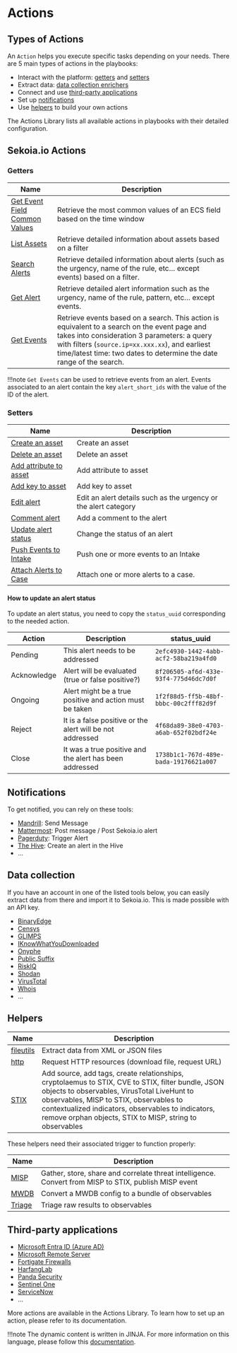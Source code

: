 # Actions

## Types of Actions

An `Action` helps you execute specific tasks depending on your needs. There are 5 main types of actions in the playbooks:

- Interact with the platform: [getters](#getters) and [setters](#setters)
- Extract data: [data collection enrichers](#data-collection)
- Connect and use [third-party applications](#third-party-applications)
- Set up [notifications](#notifications)
- Use [helpers](#Helpers) to build your own actions

The Actions Library lists all available actions in playbooks with their detailed configuration.

## Sekoia.io Actions

### Getters

| Name | Description |
| --- | --- |
| [Get Event Field Common Values](/integration/action_library/generic/sekoia-io/#get-event-field-common-values) | Retrieve the most common values of an ECS field based on the time window |
| [List Assets](/integration/action_library/generic/sekoia-io/#list-assets) | Retrieve detailed information about assets based on a filter |
| [Search Alerts](/integration/action_library/generic/sekoia-io/#search-alerts) | Retrieve detailed information about alerts (such as the urgency, name of the rule, etc… except events) based on a filter. |
| [Get Alert](/integration/action_library/generic/sekoia-io/#get-alert) | Retrieve detailed alert information such as the urgency, name of the rule, pattern, etc… except events. |
| [Get Events](/integration/action_library/generic/sekoia-io/#get-events) | Retrieve events based on a search. This action is equivalent to a search on the event page and takes into consideration 3 parameters: a query with filters (`source.ip=xx.xxx.xx`), and earliest time/latest time: two dates to determine the date range of the search. |

!!!note
	`Get Events` can be used to retrieve events from an alert. Events associated to an alert contain the key `alert_short_ids` with the value of the ID of the alert.

### Setters

| Name | Description |
| --- | --- |
| [Create an asset](/integration/action_library/generic/sekoia-io/#create-asset) | Create an asset |
| [Delete an asset](/integration/action_library/generic/sekoia-io/#delete-an-asset) | Delete an asset |
| [Add attribute to asset](/integration/action_library/generic/sekoia-io/#add-attribute-to-asset) | Add attribute to asset |
| [Add key to asset](/integration/action_library/generic/sekoia-io/#add-key-to-asset) | Add key to asset |
| [Edit alert](/integration/action_library/generic/sekoia-io/#edit-alert) | Edit an alert details such as the urgency or the alert category |
| [Comment alert](/integration/action_library/generic/sekoia-io/#comment-alert) | Add a comment to the alert |
| [Update alert status](/integration/action_library/generic/sekoia-io/#update-alert-status) | Change the status of an alert |
| [Push Events to Intake](/integration/action_library/generic/sekoia-io/#push-events-to-intake) | Push one or more events to an Intake |
| [Attach Alerts to Case](/integration/action_library/generic/sekoia-io/#attach-alerts-to-case) | Attach one or more alerts to a case. |


#### How to update an alert status

To update an alert status, you need to copy the `status_uuid` corresponding to the needed action.

| Action | Description | status_uuid |
| --- | --- | --- |
| Pending | This alert needs to be addressed | `2efc4930-1442-4abb-acf2-58ba219a4fd0` |
| Acknowledge | Alert will be evaluated (true or false positive?) | `8f206505-af6d-433e-93f4-775d46dc7d0f` |
| Ongoing | Alert might be a true positive and action must be taken | `1f2f88d5-ff5b-48bf-bbbc-00c2fff82d9f` |
| Reject | It is a false positive or the alert will be not addressed | `4f68da89-38e0-4703-a6ab-652f02bdf24e` |
| Close | It was a true positive and the alert has been addressed | `1738b1c1-767d-489e-bada-19176621a007` |

## Notifications

To get notified, you can rely on these tools:

- [Mandrill](/integration/action_library/applicative/mandrill.md): Send Message
- [Mattermost](/integration/action_library/applicative/mattermost.md): Post message / Post Sekoia.io alert
- [Pagerduty](/integration/action_library/applicative/pagerduty.md): Trigger Alert
- [The Hive](/integration/action_library/collaboration_tools/the-hive.md): Create an alert in the Hive
- ...

## Data collection

If you have an account in one of the listed tools below, you can easily extract data from there and import it to Sekoia.io. This is made possible with an API key.

- [BinaryEdge](/integration/action_library/threat_intelligence/binaryedge-s-api.md)
- [Censys](/integration/action_library/threat_intelligence/censys.md)
- [GLIMPS](/integration/action_library/threat_intelligence/glimps.md)
- [IKnowWhatYouDownloaded](/integration/action_library/threat_intelligence/iknowwhatyoudownload.md)
- [Onyphe](/integration/action_library/threat_intelligence/onyphe.md)
- [Public Suffix](/integration/action_library/threat_intelligence/public-suffix.md)
- [RiskIQ](/integration/action_library/threat_intelligence/riskiq.md)
- [Shodan](/integration/action_library/threat_intelligence/shodan.md)
- [VirusTotal](/integration/action_library/threat_intelligence/virustotal.md)
- [Whois](/integration/action_library/threat_intelligence/whois.md)
- ...

## Helpers

| Name | Description |
| --- | --- |
| [fileutils](/integration/action_library/generic/fileutils.md) | Extract data from XML or JSON files |
| [http](/integration/action_library/generic/http.md) | Request HTTP resources (download file, request URL) |
| [STIX](/integration/action_library/threat_intelligence/stix.md) | Add source, add tags, create relationships, cryptolaemus to STIX, CVE to STIX, filter bundle, JSON objects to observables, VirusTotal LiveHunt to observables, MISP to STIX, observables to contextualized indicators, observables to indicators, remove orphan objects, STIX to MISP, string to observables |

These helpers need their associated trigger to function properly:

| Name | Description |
| --- | --- |
| [MISP](/integration/action_library/threat_intelligence/misp.md) | Gather, store, share and correlate threat intelligence. Convert from MISP to STIX, publish MISP event |
| [MWDB](/integration/action_library/threat_intelligence/mwdb.md) | Convert a MWDB config to a bundle of observables |
| [Triage](/integration/action_library/threat_intelligence/triage.md) | Triage raw results to observables |

## Third-party applications

- [Microsoft Entra ID (Azure AD) ](/integration/action_library/iamosoft-entra-id.md)
- [Microsoft Remote Server](/integration/action_library/applicative/microsoft-remote-server.md)
- [Fortigate Firewalls](/integration/action_library/network/fortigate-firewalls.md)
- [HarfangLab](/integration/action_library/endpoint/harfanglab.md)
- [Panda Security](/integration/action_library/endpoint/panda-security.md)
- [Sentinel One](/integration/action_library/endpoint/sentinelone.md)
- [ServiceNow](/integration/action_library/collaboration_tools/servicenow.md)
- ...

More actions are available in the Actions Library. To learn how to set up an action, please refer to its documentation.

!!!note
	The dynamic content is written in JINJA. For more information on this language, please follow this [documentation](https://jinja.palletsprojects.com/en/2.10.x/templates/).
